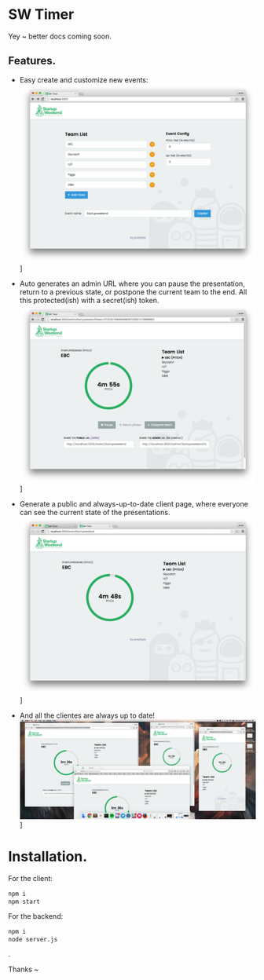 # SW Timer

Yey ~ better docs coming soon.

## Features.
* Easy create and customize new events:
![](/docs-assets/creator.png)]

* Auto generates an admin URL where you can pause the presentation, return to a previous state, or postpone the current team to the end. All this protected(ish) with a secret(ish) token.
![](/docs-assets/admin.png)]

* Generate a public and always-up-to-date client page, where everyone can see the current state of the presentations.
![](/docs-assets/client.png)]

* And all the clientes are always up to date!
![](/docs-assets/sync.png)]

# Installation.

For the client:
```
npm i
npm start
```

For the backend:
```
npm i
node server.js
````
.

Thanks ~